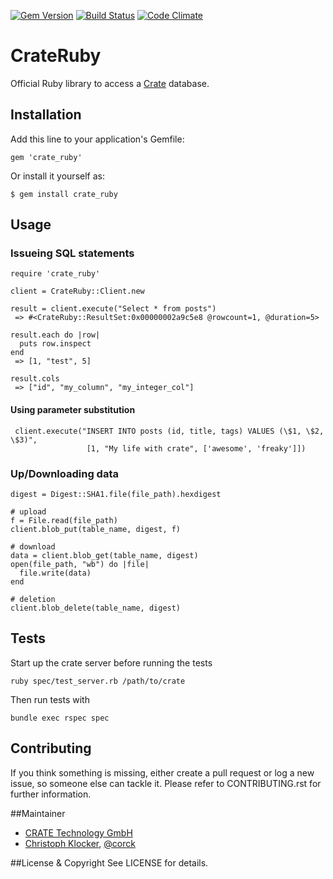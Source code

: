 [![Gem Version](https://badge.fury.io/rb/crate_ruby.svg)](http://badge.fury.io/rb/crate_ruby)
[![Build Status](https://travis-ci.org/crate/crate_ruby.svg?branch=master)](https://travis-ci.org/crate/crate_ruby)
[![Code Climate](https://codeclimate.com/github/crate/crate_ruby.png)](https://codeclimate.com/github/crate/crate_ruby)


# CrateRuby

Official Ruby library to access a [Crate](http://crate.io) database.

## Installation

Add this line to your application's Gemfile:

    gem 'crate_ruby'

Or install it yourself as:

    $ gem install crate_ruby

## Usage

### Issueing SQL statements
    require 'crate_ruby'

    client = CrateRuby::Client.new

    result = client.execute("Select * from posts")
     => #<CrateRuby::ResultSet:0x00000002a9c5e8 @rowcount=1, @duration=5>

    result.each do |row|
      puts row.inspect
    end
     => [1, "test", 5]

    result.cols
     => ["id", "my_column", "my_integer_col"]


#### Using parameter substitution

     client.execute("INSERT INTO posts (id, title, tags) VALUES (\$1, \$2, \$3)",
                     [1, "My life with crate", ['awesome', 'freaky']])

### Up/Downloading data

    digest = Digest::SHA1.file(file_path).hexdigest

    # upload
    f = File.read(file_path)
    client.blob_put(table_name, digest, f)

    # download
    data = client.blob_get(table_name, digest)
    open(file_path, "wb") do |file|
      file.write(data)
    end

    # deletion
    client.blob_delete(table_name, digest)

## Tests

Start up the crate server before running the tests

    ruby spec/test_server.rb /path/to/crate

Then run tests with

    bundle exec rspec spec

## Contributing

If you think something is missing, either create a pull request
or log a new issue, so someone else can tackle it.
Please refer to CONTRIBUTING.rst for further information.

##Maintainer

* [CRATE Technology GmbH](http://crate.io)
* [Christoph Klocker](http://www.vedanova.com), [@corck](http://www.twitter.com/corck)

##License & Copyright
See LICENSE for details.

